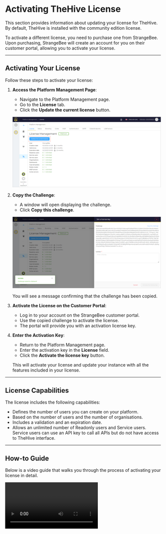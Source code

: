 # Activating TheHive License

This section provides information about updating your license for TheHive. By default, TheHive is installed with the community edition license.

To activate a different license, you need to purchase one from StrangeBee. Upon purchasing, StrangeBee will create an account for you on their customer portal, allowing you to activate your license.

---

## Activating Your License

Follow these steps to activate your license:

1. **Access the Platform Management Page**:
    - Navigate to the Platform Management page.
    - Go to the **License** tab.
    - Click the **Update the current license** button.
    
    ![Update License Button](../images/installation/update-license-button.png)

2. **Copy the Challenge**:
    - A window will open displaying the challenge.
    - Click **Copy this challenge**.

    ![Copy Challenge](../images/installation/copy-challenge.png)

    You will see a message confirming that the challenge has been copied. 

3. **Activate the License on the Customer Portal**:
    - Log in to your account on the StrangeBee customer portal.
    - Use the copied challenge to activate the license.
    - The portal will provide you with an activation license key.

4. **Enter the Activation Key**:
    - Return to the Platform Management page.
    - Enter the activation key in the **License** field.
    - Click the **Activate the license key** button.

    This will activate your license and update your instance with all the features included in your license.

---

## License Capabilities

The license includes the following capabilities:
- Defines the number of users you can create on your platform.
- Based on the number of users and the number of organisations.
- Includes a validation and an expiration date.
- Allows an unlimited number of Readonly users and Service users. Service users can use an API key to call all APIs but do not have access to TheHive interface.

---

## How-to Guide

Below is a video guide that walks you through the process of activating your license in detail.

![type:video](../images/installation/activate-license.mp4)

&nbsp;